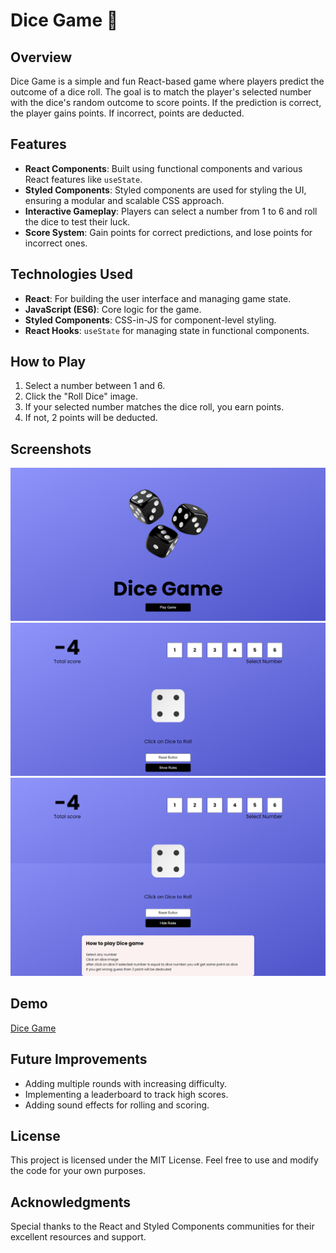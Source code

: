 # Dice Game 🎲

## Overview

Dice Game is a simple and fun React-based game where players predict the outcome of a dice roll. The goal is to match the player's selected number with the dice's random outcome to score points. If the prediction is correct, the player gains points. If incorrect, points are deducted.

## Features

- **React Components**: Built using functional components and various React features like `useState`.
- **Styled Components**: Styled components are used for styling the UI, ensuring a modular and scalable CSS approach.
- **Interactive Gameplay**: Players can select a number from 1 to 6 and roll the dice to test their luck.
- **Score System**: Gain points for correct predictions, and lose points for incorrect ones.

## Technologies Used

- **React**: For building the user interface and managing game state.
- **JavaScript (ES6)**: Core logic for the game.
- **Styled Components**: CSS-in-JS for component-level styling.
- **React Hooks**: `useState` for managing state in functional components.

## How to Play

1. Select a number between 1 and 6.
2. Click the "Roll Dice" image.
3. If your selected number matches the dice roll, you earn points.
4. If not, 2 points will be deducted.

## Screenshots

![Game Screenshot](public/Screenshot_1.png)
![Game Screenshot](public/Screenshot_3.png)
![Game Screenshot](public/Screenshot_2.png)

## Demo

[Dice Game](https://dhruv06122002.github.io/Dice-Game/)

## Future Improvements

- Adding multiple rounds with increasing difficulty.
- Implementing a leaderboard to track high scores.
- Adding sound effects for rolling and scoring.

## License

This project is licensed under the MIT License. Feel free to use and modify the code for your own purposes.

## Acknowledgments

Special thanks to the React and Styled Components communities for their excellent resources and support.
